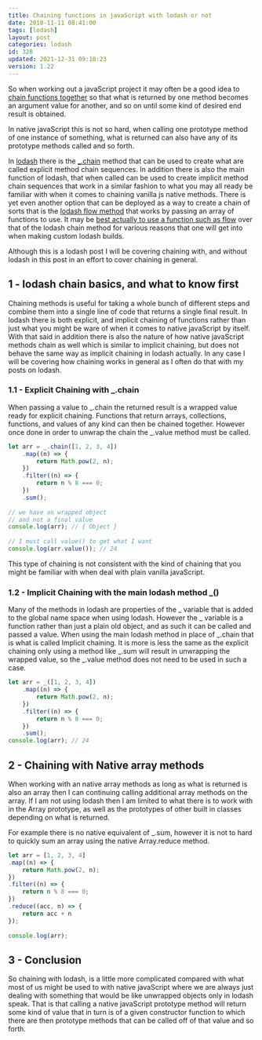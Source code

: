 ```yaml
---
title: Chaining functions in javaScript with lodash or not
date: 2018-11-11 08:41:00
tags: [lodash]
layout: post
categories: lodash
id: 328
updated: 2021-12-31 09:18:23
version: 1.22
---
```


So when working out a javaScript project it may often be a good idea to [chain functions together](https://stackoverflow.com/questions/35590543/how-do-you-chain-functions-using-lodash) so that what is returned by one method becomes an argument value for another, and so on until some kind of desired end result is obtained. 

In native javaScript this is not so hard, when calling one prototype method of one instance of something, what is returned can also have any of its prototype methods called and so forth. 

In [lodash](https://lodash.com/) there is the [\_.chain](https://lodash.com/docs/4.17.15#chain) method that can be used to create what are called explicit method chain sequences. In addition there is also the main function of lodash, that when called can be used to create implicit method chain sequences that work in a similar fashion to what you may all ready be familiar with when it comes to chaining vanilla js native methods. There is yet even another option that can be deployed as a way to create a chain of sorts that is the [lodash flow method](/2018/11/19/lodash_flow/) that works by passing an array of functions to use. It may be [best actually to use a function such as flow](https://medium.com/bootstart/why-using-chain-is-a-mistake-9bc1f80d51ba) over that of the lodash chain method for various reasons that one will get into when making custom lodash builds.

Although this is a lodash post I will be covering chaining with, and without lodash in this post in an effort to cover chaining in general.

<!-- more -->

## 1 - lodash chain basics, and what to know  first

Chaining methods is useful for taking a whole bunch of different steps and combine them into a single line of code that returns a single final result. In lodash there is both explicit, and implicit chaining of functions rather than just what you might be ware of when it comes to native javaScript by itself. With that said in addition there is also the nature of how native javaScript methods chain as well which is similar to implicit chaining, but does not behave the same way as implicit chaining in lodash actually. In any case I will be covering how chaining works in general as I often do that with my posts on lodash.

### 1.1 - Explicit Chaining with \_.chain

When passing a value to \_.chain the returned result is a wrapped value ready for explicit chaining. Functions that return arrays, collections, functions, and values of any kind can then be chained together. However once done in order to unwrap the chain the \_.value method must be called.

```js
let arr = _.chain([1, 2, 3, 4])
    .map((n) => {
        return Math.pow(2, n);
    })
    .filter((n) => {
        return n % 8 === 0;
    })
    .sum();
 
// we have an wrapped object
// and not a final value
console.log(arr); // { Object }
 
// I must call value() to get what I want
console.log(arr.value()); // 24
```

This type of chaining is not consistent with the kind of chaining that you might be familiar with when deal with plain vanilla javaScript.

### 1.2 - Implicit Chaining with the main lodash method \_()

Many of the methods in lodash are properties of the \_ variable that is added to the global name space when using lodash. However the \_ variable is a function rather than just a plain old object, and as such it can be called and passed a value. When using the main lodash method in place of \_.chain that is what is called Implicit chaining. It is more is less the same as the explicit chaining only using a method like \_.sum will result in unwrapping the wrapped value, so the \_.value method does not need to be used in such a case.

```js
let arr = _([1, 2, 3, 4])
    .map((n) => {
        return Math.pow(2, n);
    })
    .filter((n) => {
        return n % 8 === 0;
    })
    .sum();
console.log(arr); // 24
```

## 2 - Chaining with Native array methods

When working with an native array methods as long as what is returned is also an array then I can continuing calling additional array methods on the array. If I am not using lodash then I am limited to what there is to work with in the Array prototype, as well as the prototypes of other built in classes depending on what is returned. 

For example there is no native equivalent of \_.sum, however it is not to hard to quickly sum an array using the native Array.reduce method.

```js
let arr = [1, 2, 3, 4]
.map((n) => {
    return Math.pow(2, n);
})
.filter((n) => {
    return n % 8 === 0;
})
.reduce((acc, n) => {
    return acc + n
});
 
console.log(arr);
```

## 3 - Conclusion

So chaining with lodash, is a little more complicated compared with what most of us might be used to with native javaScript where we are always just dealing with something that would be like unwrapped objects only in lodash speak. That is that calling a native javaScript prototype method will return some kind of value that in turn is of a given constructor function to which there are then prototype methods that can be called off of that value and so forth.



